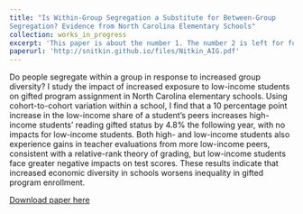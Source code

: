 ```yaml
---
title: "Is Within-Group Segregation a Substitute for Between-Group
Segregation? Evidence from North Carolina Elementary Schools"
collection: works_in_progress
excerpt: 'This paper is about the number 1. The number 2 is left for future work.'
paperurl: 'http://snitkin.github.io/files/Nitkin_AIG.pdf'
---
```


Do people segregate within a group in response to increased group diversity? I study the
impact of increased exposure to low-income students on gifted program assignment in North
Carolina elementary schools. Using cohort-to-cohort variation within a school, I find that a 10
percentage point increase in the low-income share of a student’s peers increases high-income
students’ reading gifted status by 4.8% the following year, with no impacts for low-income
students. Both high- and low-income students also experience gains in teacher evaluations
from more low-income peers, consistent with a relative-rank theory of grading, but low-income
students face greater negative impacts on test scores. These results indicate that increased
economic diversity in schools worsens inequality in gifted program enrollment.

[Download paper here](http://snitkin.github.io/files/Nitkin_AIG.pdf)
